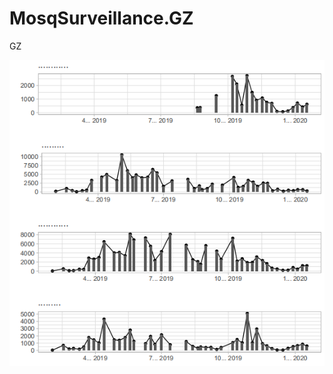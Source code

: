 # MosqSurveillance.GZ
GZ

![Plot1](https://raw.githubusercontent.com/GuoXiang9399/MosqSurveillance.GZ/master/02.Plot/Plot1.png)
